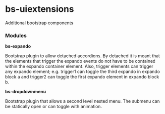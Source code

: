 # bs-uiextensions
Additional bootstrap components

### Modules

**bs-expando**

Bootstrap plugin to allow detached accordions. By detached it is meant that the elements that trigger the expando events do not have to be contained within the expando container element. Also, trigger elements can trigger any expando element; e.g. trigger1 can toggle the third expando in expando block a and trigger2 can toggle the first expando element in expando block b. 

**bs-dropdownmenu**

Bootstrap plugin that allows a second level nested menu. The submenu can be statically open or can toggle with animation.
